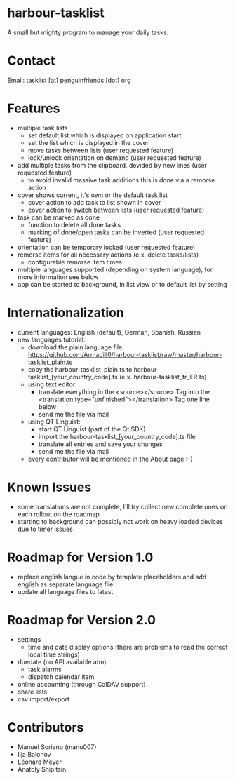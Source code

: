 harbour-tasklist
================

A small but mighty program to manage your daily tasks.

Contact
================
Email: tasklist [at] penguinfriends [dot] org

Features
================
- multiple task lists
    - set default list which is displayed on application start
    - set the list which is displayed in the cover
    - move tasks between lists (user requested feature)
    - lock/unlock orientation on demand (user requested feature)
- add multiple tasks from the clipboard, devided by new lines (user requested feature)
    - to avoid invalid massive task additions this is done via a remorse action
- cover shows current, it's own or the default task list
    - cover action to add task to list shown in cover
    - cover action to switch between lists (user requested feature)
- task can be marked as done
    - function to delete all done tasks
    - marking of done/open tasks can be inverted (user requested feature)
- orientation can be temporary locked (user requested feature)
- remorse items for all necessary actions (e.x. delete tasks/lists)
    - configurable remorse item times
- multiple languages supported (depending on system language), for more information see below
- app can be started to background, in list view or to default list by setting

Internationalization
================
- current languages: English (default), German, Spanish, Russian
- new languages tutorial:
    - download the plain language file: https://github.com/Armadill0/harbour-tasklist/raw/master/harbour-tasklist_plain.ts
    - copy the harbour-tasklist_plain.ts to harbour-tasklist_[your_country_code].ts (e.x. harbour-tasklist_fr_FR.ts)
    - using text editor:
        - translate everything in the \<source\>\</source\> Tag into the \<translation type="unfinished"\>\</translation\> Tag one line below
        - send me the file via mail
    - using QT Linguist:
        - start QT Linguist (part of the Qt SDK)
        - import the harbour-tasklist_[your_country_code].ts file
        - translate all entries and save your changes
        - send me the file via mail
    - every contributor will be mentioned in the About page :-)

Known Issues
================
- some translations are not complete, I'll try collect new complete ones on each rollout on the roadmap
- starting to background can possibly not work on heavy loaded devices due to timer issues

Roadmap for Version 1.0
================
- replace english langue in code by template placeholders and add english as separate language file
- update all language files to latest

Roadmap for Version 2.0
================
- settings
    - time and date display options (there are problems to read the correct local time strings)
- duedate (no API available atm)
    - task alarms
    - dispatch calendar item
- online accounting (through CalDAV support)
- share lists
- csv import/export

Contributors
================
- Manuel Soriano (manu007)
- Ilja Balonov
- L&eacute;onard Meyer
- Anatoly Shipitsin
